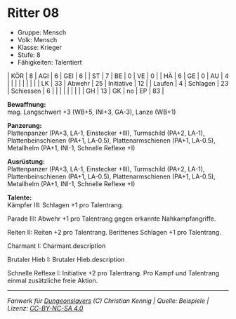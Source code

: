 # Ritter 08  
- Gruppe: Mensch  
- Volk: Mensch  
- Klasse: Krieger  
- Stufe: 8  
- Fähigkeiten: Talentiert  


| KÖR    | 8  | AGI      | 6  | GEI        | 6  |
| ST     | 7  | BE       | 0  | VE         | 0  |
| HÄ     | 6  | GE       | 0  | AU         | 4  |
|        |    |          |    |            |    |
| LK     | 33 | Abwehr   | 25 | Initiative | 12 |
| Laufen | 4  | Schlagen | 23 | Schiessen  | 6  |
|        |    |          |    |            |    |
| GH     | 13 | GK       | no | EP         | 83 |


**Bewaffnung:**  
mag. Langschwert +3 (WB+5, INI+3, GA-3), Lanze (WB+1)

**Panzerung:**  
Plattenpanzer (PA+3, LA-1, Einstecker +III), Turmschild (PA+2, LA-1), Plattenbeinschienen (PA+1, LA-0.5), Plattenarmschienen (PA+1, LA-0.5), Metallhelm (PA+1, INI-1, Schnelle Reflexe +I)

**Ausrüstung:**  
Plattenpanzer (PA+3, LA-1, Einstecker +III), Turmschild (PA+2, LA-1), Plattenbeinschienen (PA+1, LA-0.5), Plattenarmschienen (PA+1, LA-0.5), Metallhelm (PA+1, INI-1, Schnelle Reflexe +I)

**Talente:**  
Kämpfer III: Schlagen +1 pro Talentrang.

Parade III: Abwehr +1 pro Talentrang gegen erkannte Nahkampfangriffe.

Reiten II: Reiten +2 pro Talentrang. Berittenes Schlagen +1 pro Talentrang.

Charmant I: Charmant.description

Brutaler Hieb I: Brutaler Hieb.description

Schnelle Reflexe I: Initiative +2 pro Talentrang. Pro Kampf und Talentrang einmal zusätzliche freie Aktion.





___
*Fanwerk für [Dungeonslayers](https://www.dungeonslayers.net/) (C) Christian Kennig | Quelle: Beispiele | Lizenz: [CC-BY-NC-SA 4.0](https://creativecommons.org/licenses/by-nc-sa/4.0/deed.de)*